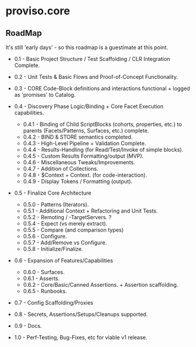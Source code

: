 # proviso.core

## RoadMap
It's still 'early days' - so this roadmap is a guestimate at this point. 
- 0.1 - Basic Project Structure / Test Scaffolding / CLR Integration Complete. 
- 0.2 - Unit Tests & Basic Flows and Proof-of-Concept Functionality. 
- 0.3 - CORE Code-Block definitions and interactions functional + logged as 'promises' to Catalog.
- 0.4 - Discovery Phase Logic/Binding + Core Facet Execution capabilities.
    - 0.4.1 - Binding of Child ScriptBlocks (cohorts, properties, etc.) to parents (Facets/Patterns, Surfaces, etc.) complete.
    - 0.4.2 - BIND & STORE semantics completed.
    - 0.4.3 - High-Level Pipeline + Validation Complete.
    - 0.4.4 - Results-Handling (for Read/Test/Invoke of simple blocks).
    - 0.4.5 - Custom Results Formatting/output (MVP).
    - 0.4.6 - Miscellaneous Tweaks/Improvements.
    - 0.4.7 - Addition of Collections.
    - 0 4.8 - $Context + Context.<STATE> (for code-interaction).
    - 0.4.9 - Display Tokens / Formatting (output).
- 0.5 - Finalize Core Architecture
    - 0.5.0 - Patterns (Iterators).
    - 0.5.1 - Additional Context + Refactoring and Unit Tests.
    - 0.5.2 - Remoting / -TargetServers.
    ?
    - 0.5.4 - Expect (vs merely extract).
    - 0.5.5 - Compare (and comparison types)
    - 0.5.6 - Configure. 
    - 0.5.7 - Add/Remove vs Configure.
    - 0.5.8 - Initialize/Finalize. 
- 0.6 - Expansion of Features/Capabilities
    - 0.6.0 - Surfaces.
    - 0.6.1 - Asserts. 
    - 0.6.2 - Core/Basic/Canned Assertions. + Assertion scaffolding.
    - 0.6.5 - Runbooks.

- 0.7 - Config Scaffolding/Proxies
- 0.8 - Secrets, Assertions/Setups/Cleanups supported. 
- 0.9 - Docs. 
- 1.0 - Perf-Testing, Bug-Fixes, etc for viable v1 release. 